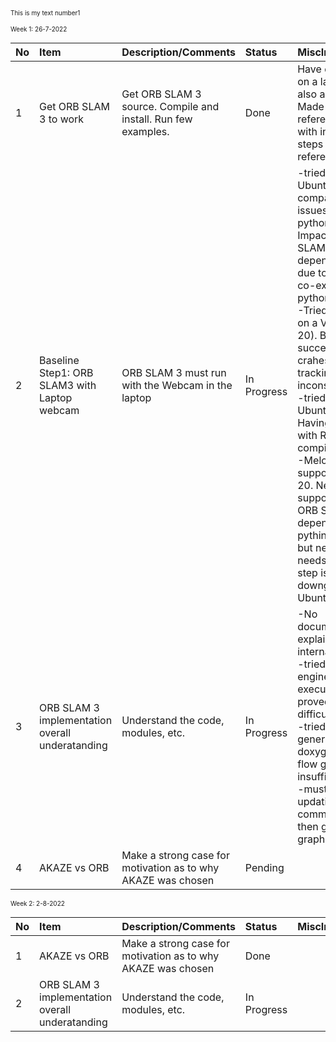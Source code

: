  <font size="1"> This is my text number1</font> 

<font size="1">
 
Week 1: 26-7-2022

| No	| Item	| Description/Comments	| Status	| MiscInfo |
| :--- | :----- | :--------------------- | :------- | :--------- |
| 1	| Get ORB SLAM 3 to work	| Get ORB SLAM 3 source. Compile and install. Run few examples.	| Done	| Have done this on a laptop and also a VM. Made a reference doc with installation steps for future references. |
| 2 | Baseline Step1: ORB SLAM3 with Laptop webcam | ORB SLAM 3 must run with the Webcam in the laptop | In Progress | -tried to run on Ubuntu 22. Had compatibility issues with python versions. Impact on ORB SLAM3 dependencies due to multiple co-existing python versions <br/>-Tried running on a VM(Ubuntu 20). Basic run successful. But crahes and tracking freezes inconsistently. <br/>-tried to run on Ubuntu 20. Having issues with ROS node compilation.<br/>-Melodic not supported on 20. Neotic is supported. But ORB SLAM3 depends on pythininterp 2.7 but neotic needs > 3  Next step is to downgrade to Ubuntu 18 |
| 3 | ORB SLAM 3 implementation overall underatanding | Understand the code, modules, etc. | In Progress | -No documentation explaining internals <br/>-tried to reverse engineer the executable, proved too difficult.dropped <br/>-tried to generate doxygen control flow graphs, but insufficient <br/>-must try updating comments and then generating graphs |
| 4 | AKAZE vs ORB | Make a strong case for motivation as to why AKAZE was chosen |Pending | |

Week 2: 2-8-2022

| No	| Item	| Description/Comments	| Status	| MiscInfo |
| :--- | :----- | :--------------------- | :------- | :--------- |
| 1	| AKAZE vs ORB | Make a strong case for motivation as to why AKAZE was chosen | Done | |
| 2 | ORB SLAM 3 implementation overall underatanding | Understand the code, modules, etc. | In Progress | |

</font> 
